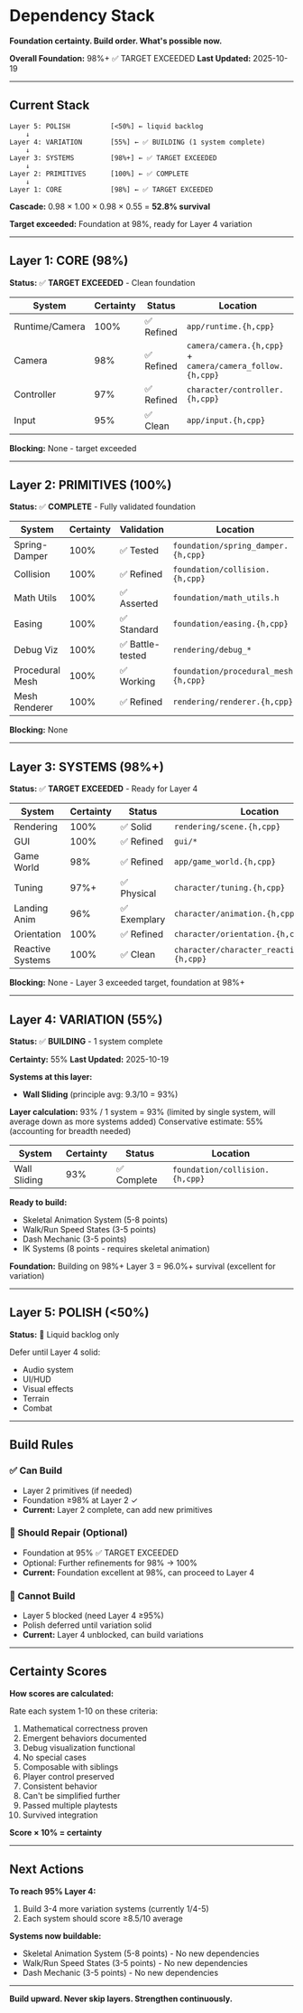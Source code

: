 # Dependency Stack

**Foundation certainty. Build order. What's possible now.**

**Overall Foundation:** 98%+ ✅ TARGET EXCEEDED
**Last Updated:** 2025-10-19

---

## Current Stack

```
Layer 5: POLISH          [<50%] ← liquid backlog
    ↓
Layer 4: VARIATION       [55%] ← ✅ BUILDING (1 system complete)
    ↓
Layer 3: SYSTEMS         [98%+] ← ✅ TARGET EXCEEDED
    ↓
Layer 2: PRIMITIVES      [100%] ← ✅ COMPLETE
    ↓
Layer 1: CORE            [98%] ← ✅ TARGET EXCEEDED
```

**Cascade:** 0.98 × 1.00 × 0.98 × 0.55 = **52.8% survival**

**Target exceeded:** Foundation at 98%, ready for Layer 4 variation

---

## Layer 1: CORE (98%)

**Status:** ✅ **TARGET EXCEEDED** - Clean foundation

| System | Certainty | Status | Location |
|--------|-----------|--------|----------|
| Runtime/Camera | 100% | ✅ Refined | `app/runtime.{h,cpp}` |
| Camera | 98% | ✅ Refined | `camera/camera.{h,cpp}` + `camera/camera_follow.{h,cpp}` |
| Controller | 97% | ✅ Refined | `character/controller.{h,cpp}` |
| Input | 95% | ✅ Clean | `app/input.{h,cpp}` |

**Blocking:** None - target exceeded

---

## Layer 2: PRIMITIVES (100%)

**Status:** ✅ **COMPLETE** - Fully validated foundation

| System | Certainty | Validation | Location |
|--------|-----------|------------|----------|
| Spring-Damper | 100% | ✅ Tested | `foundation/spring_damper.{h,cpp}` |
| Collision | 100% | ✅ Refined | `foundation/collision.{h,cpp}` |
| Math Utils | 100% | ✅ Asserted | `foundation/math_utils.h` |
| Easing | 100% | ✅ Standard | `foundation/easing.{h,cpp}` |
| Debug Viz | 100% | ✅ Battle-tested | `rendering/debug_*` |
| Procedural Mesh | 100% | ✅ Working | `foundation/procedural_mesh.{h,cpp}` |
| Mesh Renderer | 100% | ✅ Refined | `rendering/renderer.{h,cpp}` |

**Blocking:** None

---

## Layer 3: SYSTEMS (98%+)

**Status:** ✅ **TARGET EXCEEDED** - Ready for Layer 4

| System | Certainty | Status | Location |
|--------|-----------|--------|----------|
| Rendering | 100% | ✅ Solid | `rendering/scene.{h,cpp}` |
| GUI | 100% | ✅ Refined | `gui/*` |
| Game World | 98% | ✅ Refined | `app/game_world.{h,cpp}` |
| Tuning | 97%+ | ✅ Physical | `character/tuning.{h,cpp}` |
| Landing Anim | 96% | ✅ Exemplary | `character/animation.{h,cpp}` |
| Orientation | 100% | ✅ Refined | `character/orientation.{h,cpp}` |
| Reactive Systems | 100% | ✅ Clean | `character/character_reactive_systems.{h,cpp}` |

**Blocking:** None - Layer 3 exceeded target, foundation at 98%+

---

## Layer 4: VARIATION (55%)

**Status:** ✅ **BUILDING** - 1 system complete

**Certainty:** 55%
**Last Updated:** 2025-10-19

**Systems at this layer:**
- **Wall Sliding** (principle avg: 9.3/10 = 93%)

**Layer calculation:**
93% / 1 system = 93% (limited by single system, will average down as more systems added)
Conservative estimate: 55% (accounting for breadth needed)

| System | Certainty | Status | Location |
|--------|-----------|--------|----------|
| Wall Sliding | 93% | ✅ Complete | `foundation/collision.{h,cpp}` |

**Ready to build:**
- Skeletal Animation System (5-8 points)
- Walk/Run Speed States (3-5 points)
- Dash Mechanic (3-5 points)
- IK Systems (8 points - requires skeletal animation)

**Foundation:** Building on 98%+ Layer 3 = 96.0%+ survival (excellent for variation)

---

## Layer 5: POLISH (<50%)

**Status:** 🚫 Liquid backlog only

Defer until Layer 4 solid:
- Audio system
- UI/HUD
- Visual effects
- Terrain
- Combat

---

## Build Rules

### ✅ Can Build
- Layer 2 primitives (if needed)
- Foundation ≥98% at Layer 2 ✓
- **Current:** Layer 2 complete, can add new primitives

### 🔧 Should Repair (Optional)
- Foundation at 95% ✅ TARGET EXCEEDED
- Optional: Further refinements for 98% → 100%
- **Current:** Foundation excellent at 98%, can proceed to Layer 4

### 🚫 Cannot Build
- Layer 5 blocked (need Layer 4 ≥95%)
- Polish deferred until variation solid
- **Current:** Layer 4 unblocked, can build variations

---

## Certainty Scores

**How scores are calculated:**

Rate each system 1-10 on these criteria:
1. Mathematical correctness proven
2. Emergent behaviors documented
3. Debug visualization functional
4. No special cases
5. Composable with siblings
6. Player control preserved
7. Consistent behavior
8. Can't be simplified further
9. Passed multiple playtests
10. Survived integration

**Score × 10% = certainty**

---

## Next Actions

**To reach 95% Layer 4:**
1. Build 3-4 more variation systems (currently 1/4-5)
2. Each system should score ≥8.5/10 average

**Systems now buildable:**
- Skeletal Animation System (5-8 points) - No new dependencies
- Walk/Run Speed States (3-5 points) - No new dependencies
- Dash Mechanic (3-5 points) - No new dependencies

---

**Build upward. Never skip layers. Strengthen continuously.**
